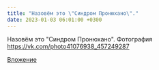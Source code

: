```yaml
---
title: "Назовём это \"Синдром Пронюхано\"."
date: 2023-01-03 06:01:00 +0300
---
```


Назовём это "Синдром Пронюхано".
Фотография
https://vk.com/photo41076938_457249287

[Вложение](https://vk.com/photo41076938_457249287)
